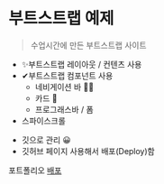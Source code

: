 # 부트스트랩 예제

> 수업시간에 만든 부트스트랩 사이트

- ✨부트스트랩 레이아웃 / 컨텐츠 사용
- ✔부트스트랩 컴포넌트 사용
  - 네비게이션 바 🐱‍🏍
  - 카드 🛴
  - 프로그래스바 / 폼
- 스파이스크롤

* 깃으로 관리 😀
* 깃허브 페이지 사용해서 배포(Deploy)함

포트폴리오
[배포](http://127.0.0.1:5500/index.html)
